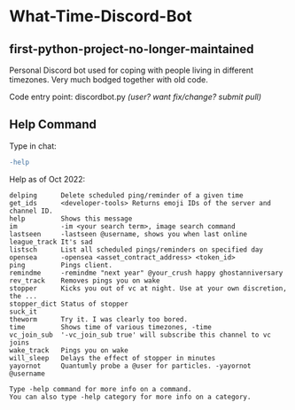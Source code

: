 # What-Time-Discord-Bot
## first-python-project-no-longer-maintained
Personal Discord bot used for coping with people living in different timezones.
Very much bodged together with old code.

Code entry point: discordbot.py 
*(user? want fix/change? submit pull)*

## Help Command
Type in chat:
```diff
-help
```

Help as of Oct 2022:
````
delping      Delete scheduled ping/reminder of a given time
get_ids      <developer-tools> Returns emoji IDs of the server and channel ID.
help         Shows this message
im           -im <your search term>, image search command
lastseen     -lastseen @username, shows you when last online
league_track It's sad
listsch      List all scheduled pings/reminders on specified day
opensea      -opensea <asset_contract_address> <token_id>
ping         Pings client.
remindme     -remindme "next year" @your_crush happy ghostanniversary
rev_track    Removes pings you on wake
stopper      Kicks you out of vc at night. Use at your own discretion, the ...
stopper_dict Status of stopper
suck_it      
theworm      Try it. I was clearly too bored.
time         Shows time of various timezones, -time
vc_join_sub  '-vc_join_sub true' will subscribe this channel to vc joins
wake_track   Pings you on wake
will_sleep   Delays the effect of stopper in minutes
yayornot     Quantumly probe a @user for particles. -yayornot @username

Type -help command for more info on a command.
You can also type -help category for more info on a category.
````
